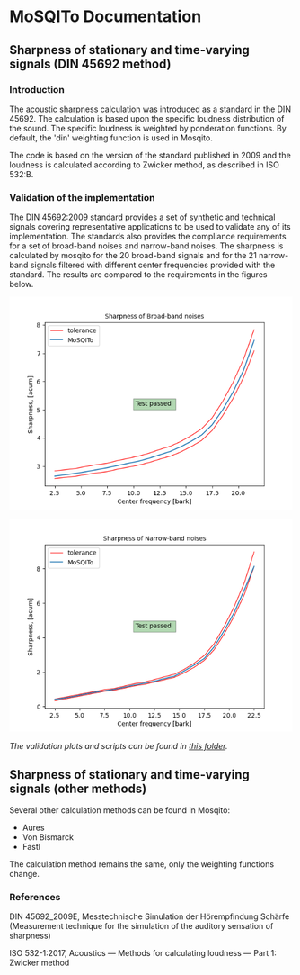 # MoSQITo Documentation
## Sharpness of stationary and time-varying signals (DIN 45692 method)

### Introduction

The acoustic sharpness calculation was introduced as a standard in the DIN 45692. The calculation is based upon the specific loudness distribution of the sound. The specific loudness is weighted by ponderation functions. By default, the 'din' weighting function is used in Mosqito.

The code is based on the version of the standard published in 2009 and the loudness is calculated according to Zwicker method, as described in ISO 532:B.

### Validation of the implementation

The DIN 45692:2009 standard provides a set of synthetic and technical signals covering representative applications to be used to validate any of its implementation. The standards also provides the compliance requirements for a set of broad-band noises and narrow-band noises. The sharpness is calculated by mosqito for the 20 broad-band signals  and for the 21 narrow-band signals filtered with different center frequencies provided with the standard. The results are compared to the requirements in the figures below.

![](../mosqito/validations/sharpness/output/validation_sharpness_Broad-band_noise.png)

![](../mosqito/validations/sharpness/output/validation_sharpness_Narrow-band_noise.png)

*The validation plots and scripts can be found in [this folder](../mosqito/validations/sharpness).*

## Sharpness of stationary and time-varying signals (other methods)

Several other calculation methods can be found in Mosqito:
* Aures
* Von Bismarck
* Fastl

The calculation method remains the same, only the weighting functions change.



### References

DIN 45692_2009E, Messtechnische Simulation der Hörempfindung Schärfe (Measurement technique for the simulation of the auditory sensation of sharpness)

ISO 532-1:2017, Acoustics — Methods for calculating
loudness — Part 1: Zwicker method


